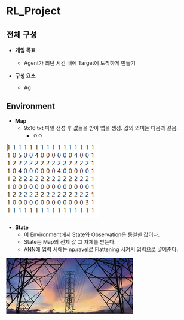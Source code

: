 # RL_Project

## 전체 구성
- **게임 목표**
  - Agent가 최단 시간 내에 Target에 도착하게 만들기

- **구성 요소**
  - Ag
 
## Environment
- **Map**
  - 9x16 txt 파일 생성 후 값들을 받아 맵을 생성. 값의 의미는 다음과 같음.<br/>
    - ㅇㅇ  

![poster](./916.PNG)

- **State**
  - 이 Environment에서 State와 Observation은 동일한 값이다.<br/>
  - State는 Map의 전체 값 그 자체를 받는다.<br/>
  - ANN에 입력 시에는 np.ravel로 Flattening 시켜서 입력으로 넣어준다.<br/>


![poster](./gg.jpg)
